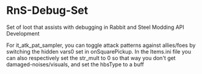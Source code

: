 # RnS-Debug-Set
Set of loot that assists with debugging in Rabbit and Steel Modding API Development

For it_atk_pat_sampler, you can toggle attack patterns against allies/foes by switching the hidden vars0 set in onSquarePickup. In the Items.ini file you can also respectively set the str_mult to 0 so that way you don't get damaged-noises/visuals, and set the hbsType to a buff
